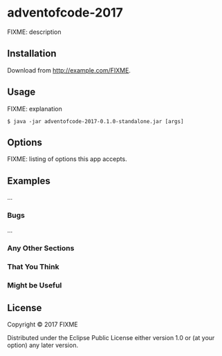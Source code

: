 # adventofcode-2017

FIXME: description

## Installation

Download from http://example.com/FIXME.

## Usage

FIXME: explanation

    $ java -jar adventofcode-2017-0.1.0-standalone.jar [args]

## Options

FIXME: listing of options this app accepts.

## Examples

...

### Bugs

...

### Any Other Sections
### That You Think
### Might be Useful

## License

Copyright © 2017 FIXME

Distributed under the Eclipse Public License either version 1.0 or (at
your option) any later version.
